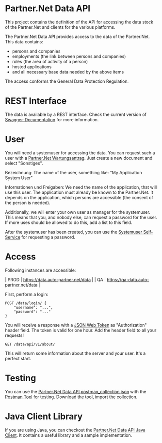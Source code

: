 # Partner.&#78;et Data API

This project contains the definition of the API for accessing the data stock of the Partner.&#78;et and clients for the various platforms.

The Partner.&#78;et Data API provides access to the data of the Partner.&#78;et. This data contains:

* persons and companies
* employments (the link between persons and companies)
* roles (the area of activity of a person)
* hosted applications
* and all necessary base data needed by the above items

The access conforms the General Data Protection Regulation.

# REST Interface

The data is available by a REST interface. Check the current version of [Swagger-Documentation](https://data.auto-partner.net/data/swagger-ui.html) for more information.

# User

You will need a systemuser for accessing the data. You can request such a user with a [Partner.Net Wartungsantrag](https://www.auto-partner.net/portal/at/thirdparty?directlink=MN_MAINT_PROP). Just create a new document and select "Sonstiges".

Bezeichnung: The name of the user, something like: "My Application System User"

Informationen und Freigaben: We need the name of the application, that will use this user. The application must already be known to the Partner.&#78;et. It depends on the application, which persons are accessible (the consent of the person is needed).

Additionally, we will enter your own user as manager for the systemuser. This means that you, and nobody else, can request a password for the user. If more uses should be allowed to do this, add a list to this field.

After the systemuser has been created, you can use the [Systemuser Self-Service](https://www.auto-partner.net/portal/at/thirdparty?directlink=MN_SYSTEMU_SELF) for requesting a password.

# Access

Following instances are accessible:

| PROD | https://data.auto-partner.net/data    |
| QA   | https://qa-data.auto-partner.net/data |

First, perform a login:

```
POST /data/login/ {
	"username": "...",
	"password": "..."
}
```

You will receive a response with a [JSON Web Token](https://jwt.io/) as "Authorization" header field. The token is valid for one hour. Add the header field to all your requests!

```
GET /data/api/v1/about/
```

This will return some information about the server and your user. It's a perfect start.

# Testing

You can use the [Partner.&#78;et Data API.postman_collection.json](https://raw.githubusercontent.com/porscheinformatik/pnet-data-api/master/src/postman/Partner.Net%20Data%20API.postman_collection.json) with the [Postman Tool](https://www.getpostman.com/) for testing. Download the tool, import the collection.

# Java Client Library

If you are using Java, you can checkout the [Partner.&#78;et Data API Java Client](https://github.com/porscheinformatik/pnet-data-api/tree/master/pnet-data-api-java). It contains a useful library and a sample implementation.

